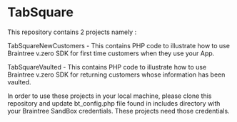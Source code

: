# TabSquare

This repository contains 2 projects namely :

TabSquareNewCustomers -
This contains PHP code to illustrate how to use Braintree v.zero SDK for first time customers when they use your App.

TabSquareVaulted -
This contains PHP code to illustrate how to use Braintree v.zero SDK for returning customers whose information has been vaulted.

In order to use these projects in your local machine, please clone this repository and update bt_config.php file found in includes directory with your Braintree SandBox credentials. These projects need those credentials.
